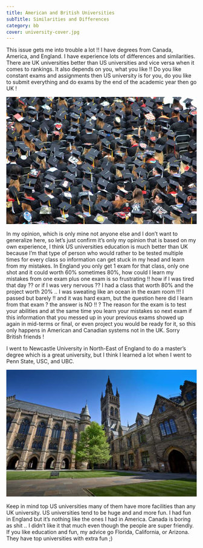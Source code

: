 ```yaml
---
title: American and British Universities
subTitle: Similarities and Differences
category: bb
cover: university-cover.jpg
---
```


This issue gets me into trouble a lot !! I have degrees from Canada, America, and England. I have experience lots of differences and similarities. There are UK universities better than US universities and vice versa when it comes to rankings. It also depends on you, what you like !! Do you like constant exams and assignments then US university is for you, do you like to submit everything and do exams by the end of the academic year then go UK !

![University](./university-cover.jpg)

In my opinion, which is only mine not anyone else and I don’t want to generalize here, so let’s just confirm it’s only my opinion that is based on my own experience, I think US universities education is much better than UK because I’m that type of person who would rather to be tested multiple times for every class so information can get stuck in my head and learn from my mistakes. In England you only get 1 exam for that class, only one shot and it could worth 60% sometimes 80%, how could I learn my mistakes from one exam plus one exam is so frustrating !! how if I was tired that day ?? or if I was very nervous ?? I had a class that worth 80% and the project worth 20% .. I was sweating like an ocean in the exam room !!! I passed but barely !! and it was hard exam, but the question here did I learn from that exam ? the answer is NO !! ? The reason for the exam is to test your abilities and at the same time you learn your mistakes so next exam if this information that you messed up in your previous exams showed up again in mid-terms or final, or even project you would be ready for it, so this only happens in American and Canadian systems not in the UK. Sorry British friends !

I went to Newcastle University in North-East of England to do a master’s degree which is a great university, but I think I learned a lot when I went to Penn State, USC, and UBC.

![University](./university-one.jpg)

Keep in mind top US universities many of them have more facilities than any UK university. US universities tend to be huge and and more fun. I had fun in England but it’s nothing like the ones I had in America. Canada is boring as shit .. I didn’t like it that much even though the people are super friendly. If you like education and fun, my advice go Florida, California, or Arizona. They have top universities with extra fun ;)
